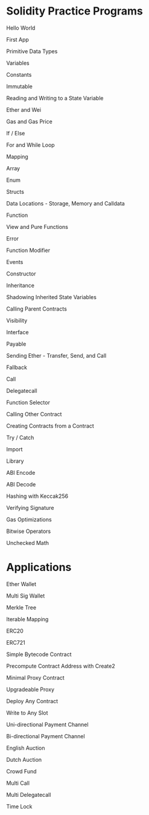 
# Solidity Practice Programs

Hello World

First App

Primitive Data Types

Variables

Constants

Immutable

Reading and Writing to a State Variable

Ether and Wei

Gas and Gas Price

If / Else

For and While Loop

Mapping

Array

Enum

Structs

Data Locations - Storage, Memory and Calldata

Function

View and Pure Functions

Error

Function Modifier

Events

Constructor

Inheritance

Shadowing Inherited State Variables

Calling Parent Contracts

Visibility

Interface

Payable

Sending Ether - Transfer, Send, and Call

Fallback

Call

Delegatecall

Function Selector

Calling Other Contract

Creating Contracts from a Contract

Try / Catch

Import

Library

ABI Encode

ABI Decode

Hashing with Keccak256

Verifying Signature

Gas Optimizations

Bitwise Operators

Unchecked Math

# Applications

Ether Wallet

Multi Sig Wallet

Merkle Tree

Iterable Mapping

ERC20

ERC721

Simple Bytecode Contract

Precompute Contract Address with Create2

Minimal Proxy Contract

Upgradeable Proxy

Deploy Any Contract

Write to Any Slot

Uni-directional Payment Channel

Bi-directional Payment Channel

English Auction

Dutch Auction

Crowd Fund

Multi Call

Multi Delegatecall

Time Lock
